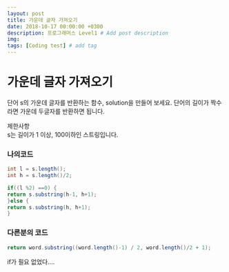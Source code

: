 ```yaml
---
layout: post
title: 가운데 글자 가져오기
date: 2018-10-17 00:00:00 +0300
description: 프로그래머스 Level1 # Add post description
img: 
tags: [Coding test] # add tag
---
```


# 가운데 글자 가져오기
단어 s의 가운데 글자를 반환하는 함수, solution을 만들어 보세요. 단어의 길이가 짝수라면 가운데 두글자를 반환하면 됩니다.

제한사항  
s는 길이가 1 이상, 100이하인 스트링입니다.

### 나의코드
~~~java
int l = s.length();
int h = s.length()/2;

if((l %2) ==0) {
return s.substring(h-1, h+1);
}else {
return s.substring(h, h+1);
}
~~~
### 다른분의 코드
~~~java
return word.substring((word.length()-1) / 2, word.length()/2 + 1);
~~~
if가 필요 없었다....
